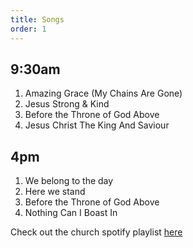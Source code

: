 ```yaml
---
title: Songs
order: 1
---
```


## 9:30am 
1. Amazing Grace (My Chains Are Gone)
2. Jesus Strong & Kind
3. Before the Throne of God Above
4. Jesus Christ The King And Saviour

## 4pm 
1. We belong to the day
2. Here we stand
3. Before the Throne of God Above
4. Nothing Can I Boast In

Check out the church spotify playlist [here](https://open.spotify.com/playlist/3gh0ZKXkJBDbNEnZqJJDXj?si=0908aa3f87544643)
